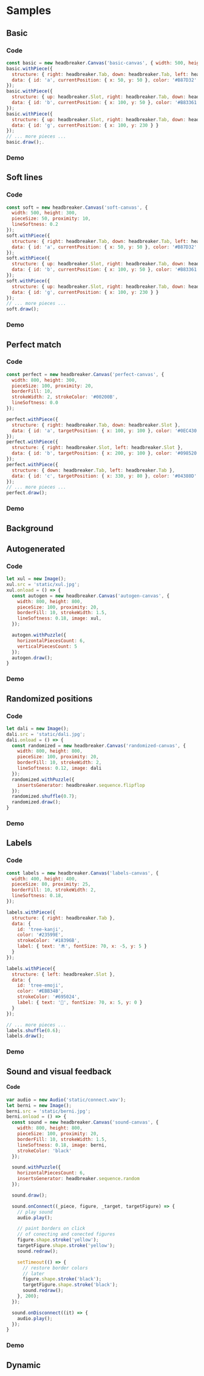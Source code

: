 <script src="js/headbreaker.js"></script>

# Samples

## Basic

### Code

```javascript
const basic = new headbreaker.Canvas('basic-canvas', { width: 500, height: 300, pieceSize: 50, proximity: 10 });
basic.withPiece({
  structure: { right: headbreaker.Tab, down: headbreaker.Tab, left: headbreaker.Slot },
  data: { id: 'a', currentPosition: { x: 50, y: 50 }, color: '#B87D32' }
});
basic.withPiece({
  structure: { up: headbreaker.Slot, right: headbreaker.Tab, down: headbreaker.Tab, left: headbreaker.Slot },
  data: { id: 'b', currentPosition: { x: 100, y: 50 }, color: '#B83361' }
});
basic.withPiece({
  structure: { up: headbreaker.Slot, right: headbreaker.Tab, down: headbreaker.Slot, left: headbreaker.Tab },
  data: { id: 'g', currentPosition: { x: 100, y: 230 } }
});
// ... more pieces ...
basic.draw();.
```

### Demo

<div id="basic-canvas">
</div>


## Soft lines

### Code

```javascript
const soft = new headbreaker.Canvas('soft-canvas', {
  width: 500, height: 300,
  pieceSize: 50, proximity: 10,
  lineSoftness: 0.2
});
soft.withPiece({
  structure: { right: headbreaker.Tab, down: headbreaker.Tab, left: headbreaker.Slot },
  data: { id: 'a', currentPosition: { x: 50, y: 50 }, color: '#B87D32' }
});
soft.withPiece({
  structure: { up: headbreaker.Slot, right: headbreaker.Tab, down: headbreaker.Tab, left: headbreaker.Slot },
  data: { id: 'b', currentPosition: { x: 100, y: 50 }, color: '#B83361' }
});
soft.withPiece({
  structure: { up: headbreaker.Slot, right: headbreaker.Tab, down: headbreaker.Slot, left: headbreaker.Tab },
  data: { id: 'g', currentPosition: { x: 100, y: 230 } }
});
// ... more pieces ...
soft.draw();
```

### Demo

<div id="soft-canvas">
</div>


## Perfect match

### Code

```javascript
const perfect = new headbreaker.Canvas('perfect-canvas', {
  width: 800, height: 300,
  pieceSize: 100, proximity: 20,
  borderFill: 10,
  strokeWidth: 2, strokeColor: '#00200B',
  lineSoftness: 0.0
});

perfect.withPiece({
  structure: { right: headbreaker.Tab, down: headbreaker.Slot },
  data: { id: 'a', targetPosition: { x: 100, y: 100 }, color: '#0EC430' }
});
perfect.withPiece({
  structure: { right: headbreaker.Slot, left: headbreaker.Slot },
  data: { id: 'b', targetPosition: { x: 200, y: 100 }, color: '#098520' }
});
perfect.withPiece({
  structure: { down: headbreaker.Tab, left: headbreaker.Tab },
  data: { id: 'c', targetPosition: { x: 330, y: 80 }, color: '#04380D' }
});
// ... more pieces ...
perfect.draw();
```


### Demo

<div id="perfect-canvas">
</div>

## Background

<div id="background-canvas">
</div>

## Autogenerated

### Code

```javascript
let xul = new Image();
xul.src = 'static/xul.jpg';
xul.onload = () => {
  const autogen = new headbreaker.Canvas('autogen-canvas', {
    width: 800, height: 800,
    pieceSize: 100, proximity: 20,
    borderFill: 10, strokeWidth: 1.5,
    lineSoftness: 0.18, image: xul,
  });

  autogen.withPuzzle({
    horizontalPiecesCount: 6,
    verticalPiecesCount: 5
  });
  autogen.draw();
}
```

### Demo

<div id="autogen-canvas">
</div>

## Randomized positions

### Code

```javascript
let dali = new Image();
dali.src = 'static/dali.jpg';
dali.onload = () => {
  const randomized = new headbreaker.Canvas('randomized-canvas', {
    width: 800, height: 800,
    pieceSize: 100, proximity: 20,
    borderFill: 10, strokeWidth: 2,
    lineSoftness: 0.12, image: dali
  });
  randomized.withPuzzle({
    insertsGenerator: headbreaker.sequence.flipflop
  });
  randomized.shuffle(0.7);
  randomized.draw();
}
```

### Demo

<div id="randomized-canvas">
</div>

## Labels

### Code

```javascript
const labels = new headbreaker.Canvas('labels-canvas', {
  width: 400, height: 400,
  pieceSize: 80, proximity: 25,
  borderFill: 10, strokeWidth: 2,
  lineSoftness: 0.18,
});

labels.withPiece({
  structure: { right: headbreaker.Tab },
  data: {
    id: 'tree-kanji',
    color: '#23599E',
    strokeColor: '#18396B',
    label: { text: '木', fontSize: 70, x: -5, y: 5 }
  }
});

labels.withPiece({
  structure: { left: headbreaker.Slot },
  data: {
    id: 'tree-emoji',
    color: '#EBB34B',
    strokeColor: '#695024',
    label: { text: '🌳', fontSize: 70, x: 5, y: 0 }
  }
});

// ... more pieces ...
labels.shuffle(0.6);
labels.draw();
```

### Demo

<div id="labels-canvas">
</div>

## Sound and visual feedback

#### Code

```javascript
var audio = new Audio('static/connect.wav');
let berni = new Image();
berni.src = 'static/berni.jpg';
berni.onload = () => {
  const sound = new headbreaker.Canvas('sound-canvas', {
    width: 800, height: 800,
    pieceSize: 100, proximity: 20,
    borderFill: 10, strokeWidth: 1.5,
    lineSoftness: 0.18, image: berni,
    strokeColor: 'black'
  });

  sound.withPuzzle({
    horizontalPiecesCount: 6,
    insertsGenerator: headbreaker.sequence.random
  });

  sound.draw();

  sound.onConnect((_piece, figure, _target, targetFigure) => {
    // play sound
    audio.play();

    // paint borders on click
    // of conecting and conected figures
    figure.shape.stroke('yellow');
    targetFigure.shape.stroke('yellow');
    sound.redraw();

    setTimeout(() => {
      // restore border colors
      // later
      figure.shape.stroke('black');
      targetFigure.shape.stroke('black');
      sound.redraw();
    }, 200);
  });

  sound.onDisconnect((it) => {
    audio.play();
  });
}
```

### Demo

<div id="sound-canvas">
</div>

## Dynamic

<div id="dynamic-canvas">
</div>

<script src="js/demo.js"></script>
